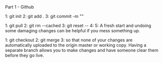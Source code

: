 Part 1 - Github

1: git init
2: git add .
3: git commit -m ""


1: git pull
2: git rm --cached
3: git reset --
4: 
5: A fresh start and undoing some damaging changes can be helpful if you mess something up.

1: git checkout
2: git merge
3: so that none of your changes are automatically uploaded to the origin master or working copy. Having a separate branch allows you to make changes and have someone clear them before they go live.

